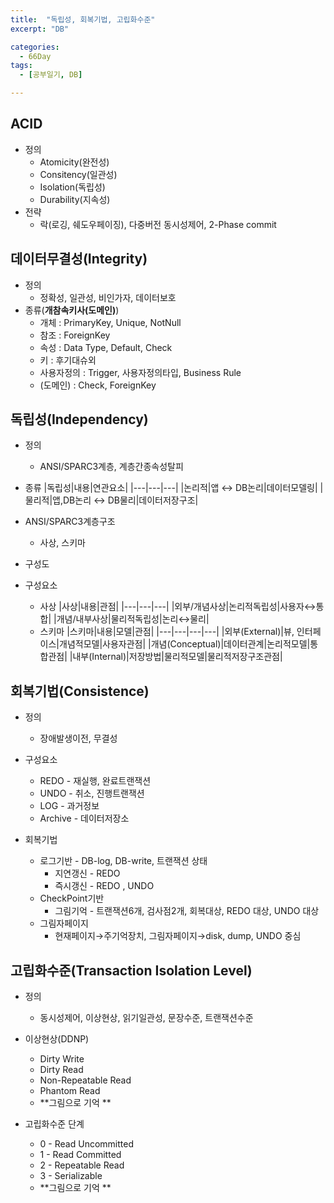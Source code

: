 ```yaml
---
title:  "독립성, 회복기법, 고립화수준"
excerpt: "DB"

categories:
  - 66Day
tags:
  - [공부일기, DB]

---
```




## ACID
- 정의
	- Atomicity(완전성)
	- Consitency(일관성)
	- Isolation(독립성)
	- Durability(지속성)
- 전략
	- 락(로깅, 쉐도우페이징), 다중버전 동시성제어, 2-Phase commit
	
## 데이터무결성(Integrity)
- 정의 
	- 정확성, 일관성, 비인가자, 데이터보호
- 종류(**개참속키사(도메인)**)
	- 개체 : PrimaryKey, Unique, NotNull
	- 참조 : ForeignKey
	- 속성 : Data Type, Default, Check
	- 키 : 후기대슈외
	- 사용자정의 : Trigger, 사용자정의타입, Business Rule
	- (도메인) : Check, ForeignKey
	
	
## 독립성(Independency)

- 정의
	
	- ANSI/SPARC3계층, 계층간종속성탈피
- 종류 
	|독립성|내용|연관요소|
	|---|---|---|
	|논리적|앱 ↔ DB논리|데이터모델링|
	|물리적|앱,DB논리 ↔ DB물리|데이터저장구조|

- ANSI/SPARC3계층구조
	
	- 사상, 스키마
- 구성도
- 구성요소
	- 사상
		|사상|내용|관점|
		|---|---|---|
		|외부/개념사상|논리적독립성|사용자↔통합|
		|개념/내부사상|물리적독립성|논리↔물리|
	- 스키마
		|스키마|내용|모델|관점|
		|---|---|---|---|
		|외부(External)|뷰, 인터페이스|개념적모델|사용자관점|
		|개념(Conceptual)|데이터관계|논리적모델|통합관점|
		|내부(Internal)|저장방법|물리적모델|물리적저장구조관점|




## 회복기법(Consistence)

- 정의
	- 장애발생이전, 무결성
- 구성요소
	- REDO - 재실행, 완료트랜잭션
	- UNDO - 취소, 진행트랜잭션
	- LOG - 과거정보
	- Archive - 데이터저장소
	
- 회복기법
	- 로그기반 - DB-log, DB-write, 트랜잭션 상태
		- 지연갱신 - REDO 
		- 즉시갱신 - REDO , UNDO 
	- CheckPoint기반
		- 그림기억 - 트랜잭션6개, 검사점2개, 회복대상, REDO 대상, UNDO 대상
	- 그림자페이지
		- 현재페이지→주기억장치, 그림자페이지→disk, dump, UNDO 중심



## 고립화수준(Transaction Isolation Level)

- 정의
	- 동시성제어, 이상현상, 읽기일관성, 문장수준, 트랜잭션수준

- 이상현상(DDNP) 
	- Dirty Write
	- Dirty Read
	- Non-Repeatable Read
	- Phantom Read
	- **그림으로 기억 ** 
	
- 고립화수준 단계
	- 0 - Read Uncommitted
	- 1 - Read Committed
	- 2 - Repeatable Read
	- 3 - Serializable
	- **그림으로 기억 ** 
